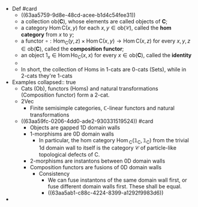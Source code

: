 - Def #card
	- ((63aa5759-9d8e-48cd-acee-b1d4c54fee31))
	- a collection ob$(\mathbf{C})$, whose elements are called objects of $\mathbf{C}$;
	- a category $\operatorname{Hom} \mathrm{C}(x, y)$ for each $x, y \in \mathrm{ob}(\mathcal{C})$, called the **hom category** from $x$ to $y$;
	- a functor $\circ: \operatorname{Hom}_{\mathrm{C}}(y, z) \times \operatorname{Hom} \mathrm{C}(x, y) \rightarrow \operatorname{Hom} \mathrm{C}(x, z)$ for every $x, y, z \in \mathrm{ob}(\mathbf{C})$, called the **composition functor**;
	- an object $1_x \in \operatorname{Hom} \operatorname{Ho}_C(x, x)$ for every $x \in \mathrm{ob}(\mathbf{C})$, called the **identity**
	-
	- In short, the collection of Homs in 1-cats are 0-cats (Sets), while in 2-cats they're 1-cats
- Examples
  collapsed:: true
	- Cats (Ob), functors (Homs) and natural transformations (Composition functor) form a 2-cat.
	- 2Vec
		- Finite semisimple categories, $\mathbb{C}$-linear functors and natural transformations
	- ((63aa59fc-0206-4dd0-ade2-930331519524)) #card
		- Objects are gapped 1D domain walls
		- 1-morphisms are 0D domain walls
			- In particular, the hom category $\operatorname{Hom}{ }_{\mathrm{C}}\left(\mathbb{1}_{\mathrm{C}}, \mathbb{1}_{\mathrm{C}}\right)$ from the trivial 1d domain wall to itself is the category $\mathcal{C}$ of particle-like topological defects of C.
		- 2-morphisms are instantons between 0D domain walls
		- Composition functors are fusions of 0D domain walls
			- Consistency
				- We can fuse instantons of the same domain wall first, or fuse different domain walls first. These shall be equal.
				- ((63aa5ab1-c88c-4224-8399-a1292f9983d6))
-